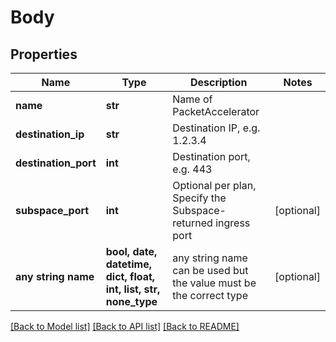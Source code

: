 # Body


## Properties
Name | Type | Description | Notes
------------ | ------------- | ------------- | -------------
**name** | **str** | Name of PacketAccelerator | 
**destination_ip** | **str** | Destination IP, e.g. 1.2.3.4 | 
**destination_port** | **int** | Destination port, e.g. 443 | 
**subspace_port** | **int** | Optional per plan, Specify the Subspace-returned ingress port | [optional] 
**any string name** | **bool, date, datetime, dict, float, int, list, str, none_type** | any string name can be used but the value must be the correct type | [optional]

[[Back to Model list]](../README.md#documentation-for-models) [[Back to API list]](../README.md#documentation-for-api-endpoints) [[Back to README]](../README.md)


